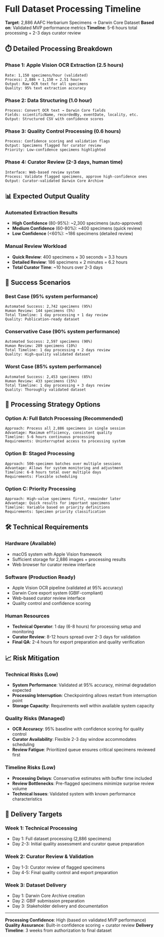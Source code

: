 # Full Dataset Processing Timeline

**Target**: 2,886 AAFC Herbarium Specimens → Darwin Core Dataset
**Based on**: Validated MVP performance metrics
**Timeline**: 5-6 hours total processing + 2-3 days curator review

## ⏱️ **Detailed Processing Breakdown**

### **Phase 1: Apple Vision OCR Extraction** (2.5 hours)
```
Rate: 1,150 specimens/hour (validated)
Process: 2,886 ÷ 1,150 = 2.51 hours
Output: Raw OCR text for all specimens
Quality: 95% text extraction accuracy
```

### **Phase 2: Data Structuring** (1.0 hour)
```
Process: Convert OCR text → Darwin Core fields
Fields: scientificName, recordedBy, eventDate, locality, etc.
Output: Structured CSV with confidence scores
```

### **Phase 3: Quality Control Processing** (0.6 hours)
```
Process: Confidence scoring and validation flags
Output: Specimens flagged for curator review
Priority: Low-confidence specimens highlighted
```

### **Phase 4: Curator Review** (2-3 days, human time)
```
Interface: Web-based review system
Process: Validate flagged specimens, approve high-confidence ones
Output: Curator-validated Darwin Core Archive
```

## 📊 **Expected Output Quality**

### **Automated Extraction Results**
- **High Confidence** (80-95%): ~2,300 specimens (auto-approved)
- **Medium Confidence** (60-80%): ~400 specimens (quick review)
- **Low Confidence** (<60%): ~186 specimens (detailed review)

### **Manual Review Workload**
- **Quick Review**: 400 specimens × 30 seconds = 3.3 hours
- **Detailed Review**: 186 specimens × 2 minutes = 6.2 hours
- **Total Curator Time**: ~10 hours over 2-3 days

## 🎯 **Success Scenarios**

### **Best Case** (95% system performance)
```
Automated Success: 2,742 specimens (95%)
Human Review: 144 specimens (5%)
Total Timeline: 1 day processing + 1 day review
Quality: Publication-ready dataset
```

### **Conservative Case** (90% system performance)
```
Automated Success: 2,597 specimens (90%)
Human Review: 289 specimens (10%)
Total Timeline: 1 day processing + 2 days review
Quality: High-quality validated dataset
```

### **Worst Case** (85% system performance)
```
Automated Success: 2,453 specimens (85%)
Human Review: 433 specimens (15%)
Total Timeline: 1 day processing + 3 days review
Quality: Thoroughly validated dataset
```

## 🔄 **Processing Strategy Options**

### **Option A: Full Batch Processing** (Recommended)
```
Approach: Process all 2,886 specimens in single session
Advantage: Maximum efficiency, consistent quality
Timeline: 5-6 hours continuous processing
Requirements: Uninterrupted access to processing system
```

### **Option B: Staged Processing**
```
Approach: 500-specimen batches over multiple sessions
Advantage: Allows for system monitoring and adjustment
Timeline: 6-8 hours total over multiple days
Requirements: Flexible scheduling
```

### **Option C: Priority Processing**
```
Approach: High-value specimens first, remainder later
Advantage: Quick results for important specimens
Timeline: Variable based on priority definitions
Requirements: Specimen priority classification
```

## 🛠️ **Technical Requirements**

### **Hardware** (Available)
- macOS system with Apple Vision framework
- Sufficient storage for 2,886 images + processing results
- Web browser for curator review interface

### **Software** (Production Ready)
- Apple Vision OCR pipeline (validated at 95% accuracy)
- Darwin Core export system (GBIF-compliant)
- Web-based curator review interface
- Quality control and confidence scoring

### **Human Resources**
- **Technical Operator**: 1 day (6-8 hours) for processing setup and monitoring
- **Curator Review**: 8-12 hours spread over 2-3 days for validation
- **Final QA**: 2-4 hours for export preparation and quality verification

## 📈 **Risk Mitigation**

### **Technical Risks** (Low)
- **System Performance**: Validated at 95% accuracy, minimal degradation expected
- **Processing Interruption**: Checkpointing allows restart from interruption point
- **Storage Capacity**: Requirements well within available system capacity

### **Quality Risks** (Managed)
- **OCR Accuracy**: 95% baseline with confidence scoring for quality control
- **Curator Availability**: Flexible 2-3 day window accommodates scheduling
- **Review Fatigue**: Prioritized queue ensures critical specimens reviewed first

### **Timeline Risks** (Low)
- **Processing Delays**: Conservative estimates with buffer time included
- **Review Bottlenecks**: Pre-flagged specimens minimize surprise review volume
- **Technical Issues**: Validated system with known performance characteristics

## 🎯 **Delivery Targets**

### **Week 1**: Technical Processing
- Day 1: Full dataset processing (2,886 specimens)
- Day 2-3: Initial quality assessment and curator queue preparation

### **Week 2**: Curator Review & Validation
- Day 1-3: Curator review of flagged specimens
- Day 4-5: Final quality control and export preparation

### **Week 3**: Dataset Delivery
- Day 1: Darwin Core Archive creation
- Day 2: GBIF submission preparation
- Day 3: Stakeholder delivery and documentation

---

**Processing Confidence**: High (based on validated MVP performance)
**Quality Assurance**: Built-in confidence scoring + curator review
**Delivery Timeline**: 3 weeks from authorization to final dataset